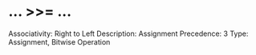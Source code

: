 # ... >>= ...

Associativity: Right to Left
Description: Assignment
Precedence: 3
Type: Assignment, Bitwise Operation